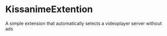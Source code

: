 # KissanimeExtention
A simple extension that automatically selects a videoplayer server without ads
